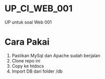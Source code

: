 # UP_CI_WEB_001
UP untuk soal Web 001

# Cara Pakai
1. Pastikan MySql dan Apache sudah berjalan
2. Clone repo ini
3. Copy ke htdocs
4. Import DB dari folder /db
